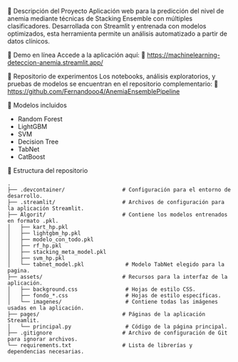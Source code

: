 📌 Descripción del Proyecto
Aplicación web para la predicción del nivel de anemia mediante técnicas de Stacking Ensemble con múltiples clasificadores. Desarrollada con Streamlit y entrenada con modelos optimizados, 
esta herramienta permite un análisis automatizado a partir de datos clínicos.

🚀 Demo en línea
Accede a la aplicación aquí:
🔗 https://machinelearning-deteccion-anemia.streamlit.app/

🧪 Repositorio de experimentos
Los notebooks, análisis exploratorios, y pruebas de modelos se encuentran en el repositorio complementario:
📂 https://github.com/Fernandooo4/AnemiaEnsemblePipeline

🧠 Modelos incluidos
- Random Forest  
- LightGBM  
- SVM  
- Decision Tree  
- TabNet  
- CatBoost  

📁 Estructura del repositorio
```
.
├── .devcontainer/                  # Configuración para el entorno de desarrollo.
├── .streamlit/                     # Archivos de configuración para la aplicación Streamlit.
├── Algorit/                        # Contiene los modelos entrenados en formato .pkl.
│   ├── kart_hp.pkl                  
│   ├── lightgbm_hp.pkl              
│   ├── modelo_con_todo.pkl          
│   ├── rf_hp.pkl                    
│   ├── stacking_meta_model.pkl      
│   ├── svm_hp.pkl                   
│   └── tabnet_model.pkl             # Modelo TabNet elegido para la pagina.
├── assets/                         # Recursos para la interfaz de la aplicación.
│   ├── background.css               # Hojas de estilo CSS.
│   ├── fondo_*.css                  # Hojas de estilo específicas.
│   └── imagenes/                    # Contiene todas las imágenes usadas en la aplicación.
├── pages/                          # Páginas de la aplicación Streamlit.
│   └── principal.py                 # Código de la página principal.
├── .gitignore                      # Archivo de configuración de Git para ignorar archivos.
└── requirements.txt                # Lista de librerías y dependencias necesarias.
```
